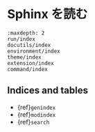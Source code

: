 # Sphinx を読む

```{toctree}
:maxdepth: 2
run/index
docutils/index
environment/index
theme/index
extension/index
command/index
```

## Indices and tables

-   {ref}`genindex`
-   {ref}`modindex`
-   {ref}`search`
